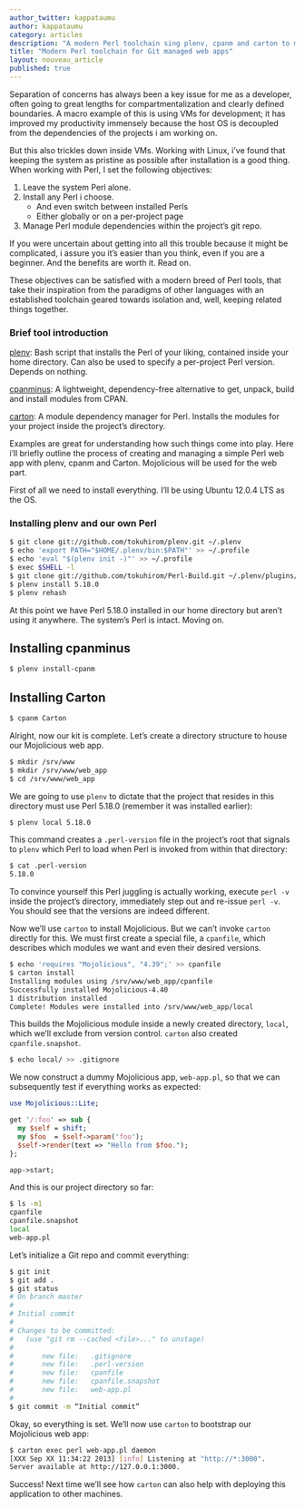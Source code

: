 ```yaml
---
author_twitter: kappataumu
author: kappataumu
category: articles
description: "A modern Perl toolchain sing plenv, cpanm and carton to manage and deploy Perl web apps, version controlled with Git."
title: "Modern Perl toolchain for Git managed web apps"
layout: nouveau_article
published: true
---
```

Separation of concerns has always been a key issue for me as a developer, often going to great lengths for compartmentalization and clearly defined boundaries. A macro example of this is using VMs for development; it has improved my productivity immensely because the host OS is decoupled from the dependencies of the projects i am working on.

But this also trickles down inside VMs. Working with Linux, i’ve found that keeping the system as pristine as possible after installation is a good thing. When working with Perl, I set the following objectives:

1. Leave the system Perl alone.
2. Install any Perl i choose.
    - And even switch between installed Perls
    - Either globally or on a per-project page
3. Manage Perl module dependencies within the project’s git repo.

If you were uncertain about getting into all this trouble because it might be complicated, i assure you it’s easier than you think, even if you are a beginner. And the benefits are worth it. Read on.

These objectives can be satisfied with a modern breed of Perl tools, that take their inspiration from the paradigms of other languages with an established toolchain geared towards isolation and, well, keeping related things together.

### Brief tool introduction

[plenv](https://github.com/tokuhirom/plenv): Bash script that installs the Perl of your liking, contained inside your home directory. Can also be used to specify a per-project Perl version. Depends on nothing.

[cpanminus](https://github.com/miyagawa/cpanminus): A lightweight, dependency-free alternative to get, unpack, build and install  modules from CPAN.

[carton](https://github.com/miyagawa/carton/): A module dependency manager for Perl. Installs the modules for your project inside the project’s directory.


Examples are great for understanding how such things come into play. Here i’ll briefly  outline the process of creating and managing a simple Perl web app with plenv, cpanm and Carton. Mojolicious will be used for the web part.

First of all we need to install everything. I’ll be using Ubuntu 12.0.4 LTS as the OS.

### Installing plenv and our own Perl

```bash
$ git clone git://github.com/tokuhirom/plenv.git ~/.plenv
$ echo 'export PATH="$HOME/.plenv/bin:$PATH"' >> ~/.profile
$ echo 'eval "$(plenv init -)"' >> ~/.profile
$ exec $SHELL -l
$ git clone git://github.com/tokuhirom/Perl-Build.git ~/.plenv/plugins/perl-build/
$ plenv install 5.18.0
$ plenv rehash
```
At this point we have Perl 5.18.0 installed in our home directory but aren’t using it anywhere. The system’s Perl is intact. Moving on.

## Installing cpanminus
```bash
$ plenv install-cpanm
```

## Installing Carton
```bash
$ cpanm Carton
```

Alright, now our kit is complete. Let’s create a directory structure to house our Mojolicious web app.

```bash
$ mkdir /srv/www
$ mkdir /srv/www/web_app
$ cd /srv/www/web_app
```

We are going to use `plenv` to dictate that the project that resides in this directory must use Perl 5.18.0 (remember it was installed earlier):

```bash
$ plenv local 5.18.0
```

This command creates a `.perl-version` file in the project’s root that signals to `plenv` which Perl to load when Perl is invoked from within that directory:

```bash
$ cat .perl-version
5.18.0
```

To convince yourself this Perl juggling is actually working, execute `perl -v` inside the project’s directory, immediately step out and re-issue `perl -v`. You should see that the versions are indeed different.

Now we’ll use `carton` to install Mojolicious. But we can’t invoke `carton` directly for this. We must first create a special file, a `cpanfile`, which describes which modules we want and even their desired versions.

```bash
$ echo 'requires "Mojolicious", "4.39";' >> cpanfile
$ carton install
Installing modules using /srv/www/web_app/cpanfile
Successfully installed Mojolicious-4.40
1 distribution installed
Complete! Modules were installed into /srv/www/web_app/local
```


This builds the Mojolicious module inside a newly created directory, `local`, which we’ll exclude from version control. `carton` also created `cpanfile.snapshot`.

```bash
$ echo local/ >> .gitignore
```

We now construct a dummy Mojolicious app, `web-app.pl`, so that we can subsequently test if everything works as expected:

```perl
use Mojolicious::Lite;

get '/:foo' => sub {
  my $self = shift;
  my $foo  = $self->param('foo');
  $self->render(text => "Hello from $foo.");
};

app->start;
```

And this is our project directory so far:

```bash
$ ls -m1
cpanfile
cpanfile.snapshot
local
web-app.pl
```

Let’s initialize a Git repo and commit everything:

```bash
$ git init
$ git add .
$ git status
# On branch master
#
# Initial commit
#
# Changes to be committed:
#   (use "git rm --cached <file>..." to unstage)
#
#       new file:   .gitignore
#       new file:   .perl-version
#       new file:   cpanfile
#       new file:   cpanfile.snapshot
#       new file:   web-app.pl
#
$ git commit -m “Initial commit”
```

Okay, so everything is set. We’ll now use `carton` to bootstrap our Mojolicious web app:

```bash
$ carton exec perl web-app.pl daemon
[XXX Sep XX 11:34:22 2013] [info] Listening at "http://*:3000".
Server available at http://127.0.0.1:3000.
```

Success! Next time we’ll see how `carton` can also help with deploying this application to other machines.


